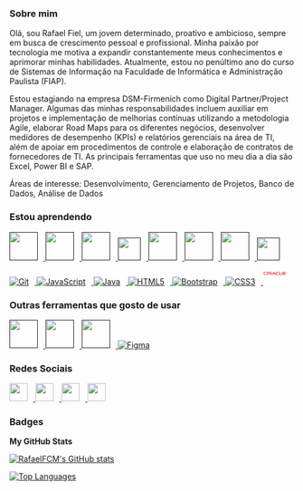 ### Sobre mim

Olá, sou Rafael Fiel, um jovem determinado, proativo e ambicioso, sempre em busca de crescimento pessoal e profissional. Minha paixão por tecnologia me motiva a expandir constantemente meus conhecimentos e aprimorar minhas habilidades. Atualmente, estou no penúltimo ano do curso de Sistemas de Informação na Faculdade de Informática e Administração Paulista (FIAP).

Estou estagiando na empresa DSM-Firmenich como Digital Partner/Project Manager. Algumas das minhas responsabilidades incluem auxiliar em projetos e implementação de melhorias contínuas utilizando a metodologia Agile, elaborar Road Maps para os diferentes negócios, desenvolver medidores de desempenho (KPIs) e relatórios gerenciais na área de TI, além de apoiar em procedimentos de controle e elaboração de contratos de fornecedores de TI. As principais ferramentas que uso no meu dia a dia são Excel, Power BI e SAP.

Áreas de interesse: Desenvolvimento, Gerenciamento de Projetos, Banco de Dados, Análise de Dados

### Estou aprendendo

<p align="left">
  <a href="" target="_blank" rel="noreferrer">
    <img src="https://cdn.jsdelivr.net/gh/devicons/devicon@latest/icons/androidstudio/androidstudio-original-wordmark.svg" width="50" height="50" style="margin-right: 10px;" />
  </a>
  <a href="" target="_blank" rel="noreferrer">
    <img src="https://cdn.jsdelivr.net/gh/devicons/devicon@latest/icons/kotlin/kotlin-original-wordmark.svg" width="50" height="50" style="margin-right: 10px;" />
  </a>
  <a href="" target="_blank" rel="noreferrer">
    <img src="https://cdn.jsdelivr.net/gh/devicons/devicon@latest/icons/angularjs/angularjs-original-wordmark.svg" width="50" height="50" style="margin-right: 10px;" />
  </a>
  <a href="" target="_blank" rel="noreferrer">
    <img src="https://cdn.jsdelivr.net/gh/devicons/devicon@latest/icons/typescript/typescript-original.svg" width="40" height="40" style="margin-right: 10px;" />
  </a>
  <a href="" target="_blank" rel="noreferrer">
    <img src="https://cdn.jsdelivr.net/gh/devicons/devicon@latest/icons/nodejs/nodejs-original-wordmark.svg" width="50" height="50" style="margin-right: 10px;" />
  </a>
  <a href="" target="_blank" rel="noreferrer">
    <img src="https://cdn.jsdelivr.net/gh/devicons/devicon@latest/icons/tomcat/tomcat-original-wordmark.svg" width="50" height="50" style="margin-right: 10px;" />
  </a>
  <a href="" target="_blank" rel="noreferrer">
    <img src="https://cdn.jsdelivr.net/gh/devicons/devicon@latest/icons/dart/dart-original-wordmark.svg" width="50" height="50" style="margin-right: 10px;" />
  </a>
  <a href="" target="_blank" rel="noreferrer">
    <img src="https://cdn.jsdelivr.net/gh/devicons/devicon@latest/icons/flutter/flutter-original.svg" width="40" height="40" style="margin-right: 10px;" />
  </a>
  <a href="https://git-scm.com/" target="_blank" rel="noreferrer">
    <img src="https://raw.githubusercontent.com/danielcranney/readme-generator/main/public/icons/skills/git-colored.svg" width="36" height="36" alt="Git" style="margin-right: 10px;" />
  </a>
  <a href="https://developer.mozilla.org/en-US/docs/Web/JavaScript" target="_blank" rel="noreferrer">
    <img src="https://raw.githubusercontent.com/danielcranney/readme-generator/main/public/icons/skills/javascript-colored.svg" width="36" height="36" alt="JavaScript" style="margin-right: 10px;" />
  </a>
  <a href="https://www.oracle.com/java/" target="_blank" rel="noreferrer">
    <img src="https://raw.githubusercontent.com/danielcranney/readme-generator/main/public/icons/skills/java-colored.svg" width="36" height="36" alt="Java" style="margin-right: 10px;" />
  </a>
  <a href="https://developer.mozilla.org/en-US/docs/Glossary/HTML5" target="_blank" rel="noreferrer">
    <img src="https://raw.githubusercontent.com/danielcranney/readme-generator/main/public/icons/skills/html5-colored.svg" width="36" height="36" alt="HTML5" style="margin-right: 10px;" />
  </a>
  <a href="https://getbootstrap.com/" target="_blank" rel="noreferrer">
    <img src="https://raw.githubusercontent.com/danielcranney/readme-generator/main/public/icons/skills/bootstrap-colored.svg" width="36" height="36" alt="Bootstrap" style="margin-right: 10px;" />
  </a>
  <a href="https://www.w3.org/TR/CSS/#css" target="_blank" rel="noreferrer">
    <img src="https://raw.githubusercontent.com/danielcranney/readme-generator/main/public/icons/skills/css3-colored.svg" width="36" height="36" alt="CSS3" style="margin-right: 10px;" />
  </a>
  <a href="https://www.oracle.com/" target="_blank" rel="noreferrer">
    <img src="https://raw.githubusercontent.com/devicons/devicon/master/icons/oracle/oracle-original.svg" alt="oracle" width="40" height="40" style="margin-right: 10px;" />
  </a>
</p>

### Outras ferramentas que gosto de usar

<p align="left">
  <a href="" target="_blank" rel="noreferrer">
    <img src="https://cdn.jsdelivr.net/gh/devicons/devicon@latest/icons/trello/trello-original-wordmark.svg" width="50" height="50" style="margin-right: 10px;" />
  </a>
  <a href="" target="_blank" rel="noreferrer">
    <img src="https://cdn.jsdelivr.net/gh/devicons/devicon@latest/icons/photoshop/photoshop-original.svg" width="50" height="50" style="margin-right: 10px;" />
  </a>
  <a href="" target="_blank" rel="noreferrer">
    <img src="https://cdn.jsdelivr.net/gh/devicons/devicon@latest/icons/canva/canva-original.svg" width="50" height="50" style="margin-right: 10px;" />
  </a>
  <a href="https://www.figma.com/" target="_blank" rel="noreferrer">
    <img src="https://raw.githubusercontent.com/danielcranney/readme-generator/main/public/icons/skills/figma-colored.svg" width="36" height="36" alt="Figma" style="margin-right: 10px;" />
  </a>
</p>

### Redes Sociais

<p align="left">
  <a href="https://discord.com/users/rafaelfcm" target="_blank" rel="noreferrer">
    <img src="https://raw.githubusercontent.com/danielcranney/readme-generator/main/public/icons/socials/discord.svg" width="32" height="32" style="margin-right: 10px;" />
  </a>
  <a href="https://www.github.com/RafaelFCM" target="_blank" rel="noreferrer">
    <img src="https://raw.githubusercontent.com/danielcranney/readme-generator/main/public/icons/socials/github.svg" width="32" height="32" style="margin-right: 10px;" />
  </a>
  <a href="https://instagram.com/rafa.fiel01?igshid=YmMyMTA2M2Y=" target="_blank" rel="noreferrer">
    <img src="https://raw.githubusercontent.com/danielcranney/readme-generator/main/public/icons/socials/instagram.svg" width="32" height="32" style="margin-right: 10px;" />
  </a>
  <a href="https://www.linkedin.com/in/rafaelfcm" target="_blank" rel="noreferrer">
    <img src="https://raw.githubusercontent.com/danielcranney/readme-generator/main/public/icons/socials/linkedin.svg" width="32" height="32" style="margin-right: 10px;" />
  </a>
</p>

### Badges

<b>My GitHub Stats</b>

<p align="left">
  <a href="http://www.github.com/RafaelFCM">
    <img src="https://github-readme-stats.vercel.app/api?username=RafaelFCM&show_icons=true&hide=&count_private=true&title_color=0891b2&text_color=ffffff&icon_color=0891b2&bg_color=1c1917&hide_border=true&show_icons=true" alt="RafaelFCM's GitHub stats" />
  </a>
</p>

<p align="left">
  <a href="https://github.com/RafaelFCM" align="left">
    <img src="https://github-readme-stats.vercel.app/api/top-langs/?username=RafaelFCM&langs_count=10&title_color=0891b2&text_color=ffffff&icon_color=0891b2&bg_color=1c1917&hide_border=true&locale=en&custom_title=Top%20%Languages" alt="Top Languages" />
  </a>
</p>

